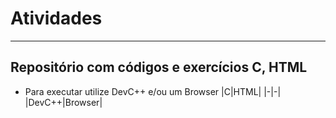 # Atividades
---
## Repositório com códigos e exercícios C, HTML
- Para executar utilize DevC++ e/ou um Browser
|C|HTML|
|-|-|
|DevC++|Browser|
